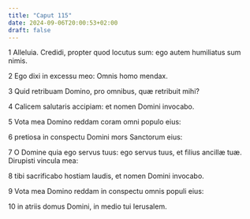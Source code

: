 ```yaml
---
title: "Caput 115"
date: 2024-09-06T20:00:53+02:00
draft: false
---
```



1 Alleluia. Credidi, propter quod locutus sum: ego autem humiliatus sum nimis.

2 Ego dixi in excessu meo: Omnis homo mendax.

3 Quid retribuam Domino, pro omnibus, quæ retribuit mihi?

4 Calicem salutaris accipiam: et nomen Domini invocabo.

5 Vota mea Domino reddam coram omni populo eius:

6 pretiosa in conspectu Domini mors Sanctorum eius:

7 O Domine quia ego servus tuus: ego servus tuus, et filius ancillæ tuæ. Dirupisti vincula mea:

8 tibi sacrificabo hostiam laudis, et nomen Domini invocabo.

9 Vota mea Domino reddam in conspectu omnis populi eius:

10 in atriis domus Domini, in medio tui Ierusalem.

